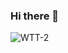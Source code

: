 ### Hi there 👋

<!--
**whaletontoken/whaletontoken** is a ✨ _special_ ✨ repository because its `README.md` (this file) appears on your GitHub profile.

Here are some ideas to get you started:

- 🔭 I’m currently working on ...
- 🌱 I’m currently learning ...
- 👯 I’m looking to collaborate on ...
- 🤔 I’m looking for help with ...
- 💬 Ask me about ...
- 📫 How to reach me: ...
- 😄 Pronouns: ...
- ⚡ Fun fact: ...
-->
![WTT-2](https://user-images.githubusercontent.com/125224543/218343437-5bc67e21-f148-434e-8de5-5fb2369d78e0.png)
